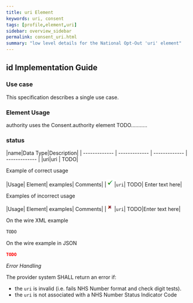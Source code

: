 ```yaml
---
title: uri Element
keywords: uri, consent
tags: [profile,element,uri]
sidebar: overview_sidebar
permalink: consent_uri.html
summary: "low level details for the National Opt-Out 'uri' element"
---
```


## id Implementation Guide ##

### Use case ###

This specification describes a single use case.

### Element Usage ###

authority uses the Consent.authority element TODO...........

### status ###

|name|Data Type|Description|
| ------------- | ------------- | ------------- | ------------- |
|uri|uri  | TODO|


Example of correct usage

|Usage| Element| examples| Comments|
|![Tick](images/tick.png)|`uri`| TODO| Enter text here|

Examples of incorrect usage

|Usage| Element| examples| Comments|
|![Cross](images/cross.png)|`uri`| TODO|Enter text here|


On the wire XML example

```xml
TODO
```

On the wire example in JSON

```json
TODO
```

*Error Handling*

The provider system SHALL return an error if:

- the `uri` is invalid (i.e. fails NHS Number format and check digit tests).
- the `uri` is not associated with a NHS Number Status Indicator Code




